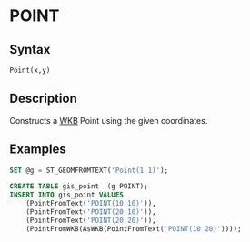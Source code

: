 # POINT

## Syntax

```sql
Point(x,y)
```

## Description

Constructs a [WKB](/sql-statements-structure/geographic-geometric-features/wkb) Point using the given coordinates.

## Examples

```sql
SET @g = ST_GEOMFROMTEXT('Point(1 1)');

CREATE TABLE gis_point  (g POINT);
INSERT INTO gis_point VALUES
    (PointFromText('POINT(10 10)')),
    (PointFromText('POINT(20 10)')),
    (PointFromText('POINT(20 20)')),
    (PointFromWKB(AsWKB(PointFromText('POINT(10 20)'))));
```